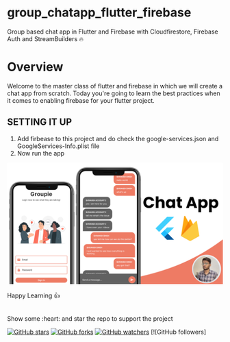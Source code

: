 # group_chatapp_flutter_firebase
Group based chat app in Flutter and Firebase with Cloudfirestore, Firebase Auth and StreamBuilders 🔥

# Overview
Welcome to the master class of flutter and firebase in which we will create a chat app from scratch. Today you're going to learn the best practices when it comes to enabling firebase for your flutter project.

 
 ## SETTING IT UP
 1. Add firbease to this project and do check the google-services.json and GoogleServices-Info.plist file
 2. Now run the app 
 
 


![App UI](gitimages/chatapp.png)

Happy Learning 👍 

<br>
Show some :heart: and star the repo to support the project

[![GitHub stars](https://img.shields.io/github/stars/backslashflutter/userlocation-flutter.svg?style=social&label=Star)](https://github.com/ades-ship) [![GitHub forks](https://img.shields.io/github/forks/backslashflutter/userlocation-flutter.svg?style=social&label=Fork)](https://github.com/ades-ship) [![GitHub watchers](https://img.shields.io/github/watchers/backslashflutter/userlocation-flutter.svg?style=social&label=Watch)](https://github.com/ades-ship) [![GitHub followers]





